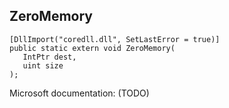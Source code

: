 ## ZeroMemory

```
[DllImport("coredll.dll", SetLastError = true)]
public static extern void ZeroMemory(
   IntPtr dest,
   uint size
);
```

Microsoft documentation: (TODO)
